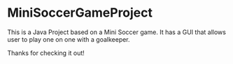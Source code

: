 # MiniSoccerGameProject
This is a Java Project based on a Mini Soccer game. It has a GUI that allows user to play one on one with a goalkeeper. 




Thanks for checking it out! 
